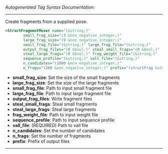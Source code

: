 <!-- THIS IS AN AUTOGENERATED FILE: Don't edit it directly, instead change the schema definition in the code itself. -->

_Autogenerated Tag Syntax Documentation:_

---
Create fragments from a supplied pose.

```xml
<StructFragmentMover name="(&string;)"
        small_frag_size="(3 &non_negative_integer;)"
        large_frag_size="(9 &non_negative_integer;)"
        small_frag_file="(&string;)" large_frag_file="(&string;)"
        output_frag_files="(0 &bool;)" steal_small_frags="(0 &bool;)"
        steal_large_frags="(0 &bool;)" frag_weight_file="(&string;)"
        sequence_profile="(&string;)" vall_file="(&string;)"
        n_candidates="(1000 &non_negative_integer;)"
        n_frags="(200 &non_negative_integer;)" prefix="(structFrag &string;)" />
```

-   **small_frag_size**: Set the size of the small fragments
-   **large_frag_size**: Set the size of the large fragments
-   **small_frag_file**: Path to input small fragment file
-   **large_frag_file**: Path to input large fragment file
-   **output_frag_files**: Write fragment files
-   **steal_small_frags**: Steal small fragments
-   **steal_large_frags**: Steal large fragments
-   **frag_weight_file**: Path to input weight file
-   **sequence_profile**: Path to input sequence profile
-   **vall_file**: (REQUIRED) Path to vall file
-   **n_candidates**: Set the number of candidates
-   **n_frags**: Set the number of fragments
-   **prefix**: Prefix of output files

---
